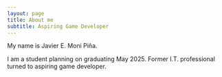 ```yaml
---
layout: page
title: About me
subtitle: Aspiring Game Developer
---
```


My name is Javier E. Moni Piña.

I am a student planning on graduating May 2025.
Former I.T. professional turned to aspiring game developer.
